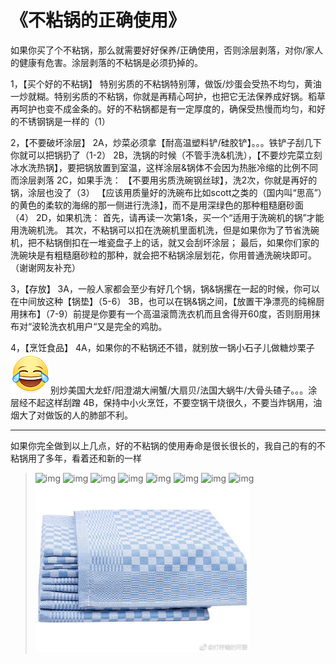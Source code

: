 # 《不粘锅的正确使用》

如果你买了个不粘锅，那么就需要好好保养/正确使用，否则涂层剥落，对你/家人的健康有危害。涂层剥落的不粘锅是必须扔掉的。

1，【买个好的不粘锅】
特别劣质的不粘锅特别薄，做饭/炒蛋会受热不均匀，黄油一炒就糊。特别劣质的不粘锅，你就是再精心呵护，也把它无法保养成好锅。稻草再呵护也变不成金条的。好的不粘锅都是有一定厚度的，确保受热慢而均匀，和好的不锈钢锅是一样的（1）

2，【不要破坏涂层】
2A，炒菜必须拿【耐高温塑料铲/硅胶铲】。。。铁铲子刮几下你就可以把锅扔了（1-2）
2B，洗锅的时候（不管手洗&机洗），【不要炒完菜立刻冰水洗热锅】，要把锅放置到室温，这样涂层&锅体不会因为热胀冷缩的比例不同而涂层剥落
2C，如果手洗：
【不要用劣质洗碗钢丝球】，洗2次，你就是再好的锅，涂层也没了（3）
【应该用质量好的洗碗布比如scott之类的（国内叫“思高”）的黄色的柔软的海绵的那一侧进行洗涤】，而不是用深绿色的那种粗糙磨砂面（4）
2D，如果机洗：
首先，请再读一次第1条，买一个“适用于洗碗机的锅”才能用洗碗机洗。
其次，不粘锅可以扣在洗碗机里面机洗，但是如果你为了节省洗碗机，把不粘锅倒扣在一堆瓷盘子上的话，就又会刮坏涂层；
最后，如果你们家的洗碗块是有粗糙磨砂粒的那种，就会把不粘锅涂层划花，你用普通洗碗块即可。（谢谢网友补充）

3，【存放】
3A，一般人家都会至少有好几个锅，锅&锅摞在一起的时候，你可以在中间放这种【锅垫】（5-6）
3B，也可以在锅&锅之间，【放置干净漂亮的纯棉厨用抹布】（7-9）前提是你要有一个高温滚筒洗衣机而且舍得开60度，否则厨用抹布对“波轮洗衣机用户“又是完全的鸡肋。

4，【烹饪食品】
4A，如果你的不粘锅还不错，就别放一锅小石子儿做糖炒栗子![[笑cry]](images/d_xiaoku-f2bd11b506.png)别炒美国大龙虾/阳澄湖大闸蟹/大扇贝/法国大蜗牛/大骨头碴子。。。涂层经不起这样刮蹭
4B，保持中小火烹饪，不要空锅干烧很久，不要当炸锅用，油烟大了对做饭的人的肺部不利。

--- 

如果你完全做到以上几点，好的不粘锅的使用寿命是很长很长的，我自己的有的不粘锅用了多年，看着还和新的一样

> ![img](https://wx4.sinaimg.cn/orj360/71cc2076gy1fwq9fwj5r4j20yi0vg1bx.jpg)
> ![img](https://wx2.sinaimg.cn/orj360/71cc2076gy1fwq9fwvr18j20yi1k3gse.jpg)
> ![img](https://wx4.sinaimg.cn/orj360/71cc2076gy1fwq9kwvtihj209q09q0u3.jpg)
> ![img](https://wx1.sinaimg.cn/orj360/71cc2076gy1fwq9mg1g4sj215o15o7dk.jpg)
> ![img](https://wx2.sinaimg.cn/orj360/71cc2076gy1fwq9rdzdk0j20yi0yinnr.jpg)
> ![img](https://wx2.sinaimg.cn/orj360/71cc2076gy1fwq9rikr6hj20yi0yiqny.jpg)
> ![img](https://wx2.sinaimg.cn/orj360/71cc2076gy1fwq9ujyw9vj20yi197hdt.jpg)
> ![img](https://wx1.sinaimg.cn/orj360/71cc2076gy1fwq9vmtldnj20yi0yiaqe.jpg)
> ![img](images/71cc2076gy1fwq9wbwiglj20yi0r8e81.jpg)





